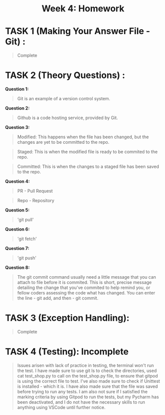 # <p style="text-align: center;">Week 4: Homework</p>

# TASK 1 (Making Your Answer File - Git) :
>
> Complete 
>

# TASK 2 (Theory Questions) :

**Question 1:** 
>
> Git is an example of a version control system.
>

**Question 2:** 
>
> Github is a code hosting service, provided by Git.
> 

**Question 3:** 
>
> Modified: This happens when the file has been changed, but the changes are yet to be committed to the repo.
>

>
> Staged: This is when the modified file is ready to be commited to the repo.
>

> 
> Committed: This is when the changes to a staged file has been saved to the repo. 
>

**Question 4:** 
>
> PR - Pull Request
>

>
>Repo - Repository
>

**Question 5:** 
>
> 'git pull'
>

**Question 6:**
>
> 'git fetch'
>

**Question 7:** 
>
> 'git push'
>

**Question 8:** 
>
> The git commit command usually need a little message that you can attach to file before it is commited. This is short, precise message detailing the change that you've commited to help remind you, or fellow coders assessing the code what has changed. You can enter the line - git add, and then - git commit.
>

# TASK 3 (Exception Handling):
>
> Complete
>

# TASK 4 (Testing): Incomplete 
>
> Issues arisen with lack of practice in testing, the terminal won't run the test. I have made sure to use git ls to check the directories, used cat test_shop.py to call on the test_shop.py file, to ensure that gitpod is using the correct file to test. I've also made sure to check if Unittest is installed - which it is. I have also made sure that the file was saved before trying to run any tests. I am also not sure if I satisfied the marking criteria by using Gitpod to run the tests, but my Pycharm has been deactivated, and I do not have the necessary skills to run anything using VSCode until further notice. 
>

